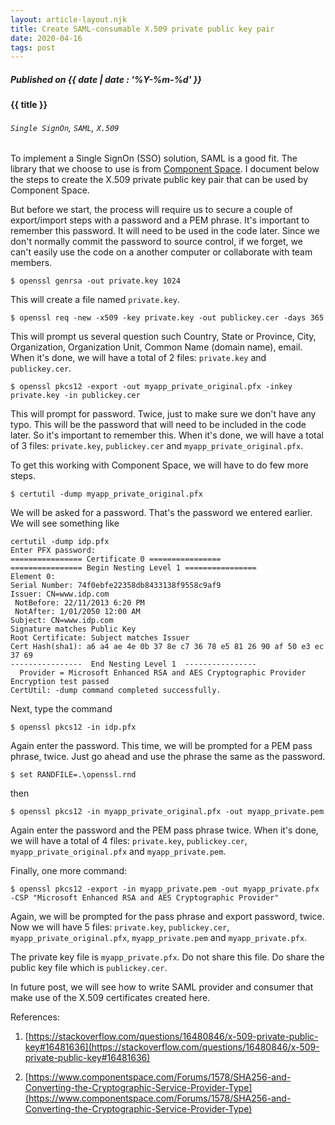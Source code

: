 ```yaml
---
layout: article-layout.njk
title: Create SAML-consumable X.509 private public key pair
date: 2020-04-16
tags: post
---
```

##### Published on {{ date | date : '%Y-%m-%d' }}
#### {{ title }}
###### `Single SignOn`, `SAML`, `X.509`

To implement a Single SignOn (SSO) solution, SAML is a good fit. The library that we choose to use is from [Component Space](https://www.componentspace.com/saml-for-asp-net?gclid=EAIaIQobChMI2r7mo7Ht6AIVC5SzCh1dxg0VEAAYASAAEgIHPPD_BwE). I document below the steps to create the X.509 private public key pair that can be used by Component Space.

But before we start, the process will require us to secure a couple of export/import steps with a password and a PEM phrase. It's important to remember this password. It will need to be used in the code later. Since we don't normally commit the password to source control, if we forget, we can't easily use the code on a another computer or collaborate with team members.

```
$ openssl genrsa -out private.key 1024
```
This will create a file named `private.key`.


```
$ openssl req -new -x509 -key private.key -out publickey.cer -days 365
```

This will prompt us several question such Country, State or Province, City, Organization, Organization Unit, Common Name (domain name), email. When it's done, we will have a total of 2 files: `private.key` and `publickey.cer`.

```
$ openssl pkcs12 -export -out myapp_private_original.pfx -inkey private.key -in publickey.cer
```

This will prompt for password. Twice, just to make sure we don't have any typo. This will be the password that will need to be included in the code later. So it's important to remember this.  When it's done, we will have a total of 3 files: `private.key`, `publickey.cer` and `myapp_private_original.pfx`.

To get this working with Component Space, we will have to do few more steps. 

```
$ certutil -dump myapp_private_original.pfx
```

We will be asked for a password. That's the password we entered earlier. We will see something like

```
certutil -dump idp.pfx
Enter PFX password:
================ Certificate 0 ================
================ Begin Nesting Level 1 ================
Element 0:
Serial Number: 74f0ebfe22358db8433138f9558c9af9
Issuer: CN=www.idp.com
 NotBefore: 22/11/2013 6:20 PM
 NotAfter: 1/01/2050 12:00 AM
Subject: CN=www.idp.com
Signature matches Public Key
Root Certificate: Subject matches Issuer
Cert Hash(sha1): a6 a4 ae 4e 0b 37 8e c7 36 78 e5 81 26 90 af 50 e3 ec 37 69
----------------  End Nesting Level 1  ----------------
  Provider = Microsoft Enhanced RSA and AES Cryptographic Provider
Encryption test passed
CertUtil: -dump command completed successfully.
```

Next, type the command

```
$ openssl pkcs12 -in idp.pfx
```

Again enter the password. This time, we will be prompted for a PEM pass phrase, twice. Just go ahead and use the phrase the same as the password.

```
$ set RANDFILE=.\openssl.rnd
```

then

```
$ openssl pkcs12 -in myapp_private_original.pfx -out myapp_private.pem
```

Again enter the password and the PEM pass phrase twice. When it's done, we will have a total of 4 files: `private.key`, `publickey.cer`, `myapp_private_original.pfx` and `myapp_private.pem`. 

Finally, one more command:

```
$ openssl pkcs12 -export -in myapp_private.pem -out myapp_private.pfx -CSP "Microsoft Enhanced RSA and AES Cryptographic Provider"
```

Again, we will be prompted for the pass phrase and export password, twice. Now we will have 5 files: `private.key`, `publickey.cer`, `myapp_private_original.pfx`, `myapp_private.pem` and `myapp_private.pfx`.

The private key file is `myapp_private.pfx`. Do not share this file. Do share the public key file which is `publickey.cer`.

In future post, we will see how to write SAML provider and consumer that make use of the X.509 certificates created here.

References:
1. [https://stackoverflow.com/questions/16480846/x-509-private-public-key#16481636](https://stackoverflow.com/questions/16480846/x-509-private-public-key#16481636)

2. [https://www.componentspace.com/Forums/1578/SHA256-and-Converting-the-Cryptographic-Service-Provider-Type](https://www.componentspace.com/Forums/1578/SHA256-and-Converting-the-Cryptographic-Service-Provider-Type)